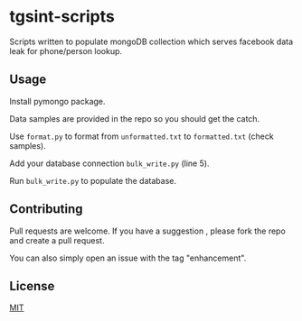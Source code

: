 # tgsint-scripts

Scripts written to populate mongoDB collection which serves facebook data leak for phone/person lookup.

## Usage

Install pymongo package.

Data samples are provided in the repo so you should get the catch.

Use `format.py` to format from `unformatted.txt` to `formatted.txt` (check samples).

Add your database connection `bulk_write.py` (line 5).

Run `bulk_write.py` to populate the database.

## Contributing

Pull requests are welcome. If you have a suggestion , please fork the repo and create a pull request.

You can also simply open an issue with the tag "enhancement".

## License

[MIT](https://choosealicense.com/licenses/mit/)

